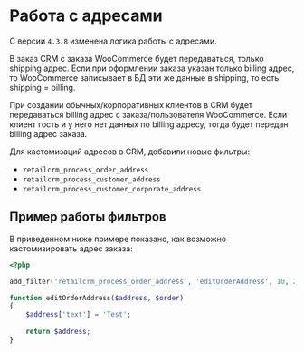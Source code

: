 # Работа с адресами

С версии `4.3.8` изменена логика работы с адресами.

В заказ CRM c заказа WooCommerce будет передаваться, только shipping адрес. Если при оформлении заказа указан только billing адрес, то WooCommerce записывает в БД эти же данные в shipping, то есть shipping = billing.

При создании обычных/корпоративных клиентов в CRM будет передаваться billing адрес с заказа/пользователя WooCommerce. Если клиент гость и у него нет данных по billing адресу, тогда будет передан billing адрес заказа.

Для кастомизаций адресов в CRM, добавили новые фильтры:
* `retailcrm_process_order_address`
* `retailcrm_process_customer_address`
* `retailcrm_process_customer_corporate_address`

## Пример работы фильтров
В приведенном ниже примере показано, как возможно кастомизировать адрес заказа:

```php
<?php

add_filter('retailcrm_process_order_address', 'editOrderAddress', 10, 2);

function editOrderAddress($address, $order)
{
    $address['text'] = 'Test';
    
    return $address;
}
```